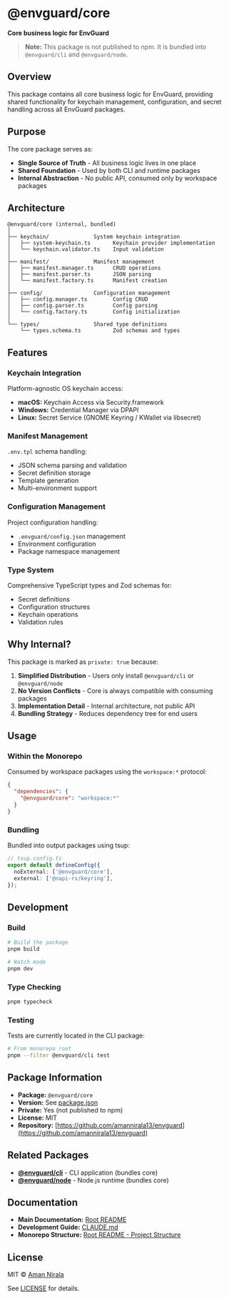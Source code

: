 # @envguard/core

**Core business logic for EnvGuard**

> **Note:** This package is not published to npm. It is bundled into `@envguard/cli` and `@envguard/node`.

## Overview

This package contains all core business logic for EnvGuard, providing shared functionality for keychain management, configuration, and secret handling across all EnvGuard packages.

## Purpose

The core package serves as:

- **Single Source of Truth** - All business logic lives in one place
- **Shared Foundation** - Used by both CLI and runtime packages
- **Internal Abstraction** - No public API, consumed only by workspace packages

## Architecture

```
@envguard/core (internal, bundled)
│
├── keychain/              System keychain integration
│   ├── system-keychain.ts       Keychain provider implementation
│   └── keychain.validator.ts    Input validation
│
├── manifest/              Manifest management
│   ├── manifest.manager.ts      CRUD operations
│   ├── manifest.parser.ts       JSON parsing
│   └── manifest.factory.ts      Manifest creation
│
├── config/                Configuration management
│   ├── config.manager.ts        Config CRUD
│   ├── config.parser.ts         Config parsing
│   └── config.factory.ts        Config initialization
│
└── types/                 Shared type definitions
    └── types.schema.ts          Zod schemas and types
```

## Features

### Keychain Integration

Platform-agnostic OS keychain access:

- **macOS:** Keychain Access via Security.framework
- **Windows:** Credential Manager via DPAPI
- **Linux:** Secret Service (GNOME Keyring / KWallet via libsecret)

### Manifest Management

`.env.tpl` schema handling:

- JSON schema parsing and validation
- Secret definition storage
- Template generation
- Multi-environment support

### Configuration Management

Project configuration handling:

- `.envguard/config.json` management
- Environment configuration
- Package namespace management

### Type System

Comprehensive TypeScript types and Zod schemas for:

- Secret definitions
- Configuration structures
- Keychain operations
- Validation rules

## Why Internal?

This package is marked as `private: true` because:

1. **Simplified Distribution** - Users only install `@envguard/cli` or `@envguard/node`
2. **No Version Conflicts** - Core is always compatible with consuming packages
3. **Implementation Detail** - Internal architecture, not public API
4. **Bundling Strategy** - Reduces dependency tree for end users

## Usage

### Within the Monorepo

Consumed by workspace packages using the `workspace:*` protocol:

```json
{
  "dependencies": {
    "@envguard/core": "workspace:*"
  }
}
```

### Bundling

Bundled into output packages using tsup:

```typescript
// tsup.config.ts
export default defineConfig({
  noExternal: ['@envguard/core'],
  external: ['@napi-rs/keyring'],
});
```

## Development

### Build

```bash
# Build the package
pnpm build

# Watch mode
pnpm dev
```

### Type Checking

```bash
pnpm typecheck
```

### Testing

Tests are currently located in the CLI package:

```bash
# From monorepo root
pnpm --filter @envguard/cli test
```

## Package Information

- **Package:** `@envguard/core`
- **Version:** See [package.json](./package.json)
- **Private:** Yes (not published to npm)
- **License:** MIT
- **Repository:** [https://github.com/amannirala13/envguard](https://github.com/amannirala13/envguard)

## Related Packages

- **[@envguard/cli](../cli/README.md)** - CLI application (bundles core)
- **[@envguard/node](../node/README.md)** - Node.js runtime (bundles core)

## Documentation

- **Main Documentation:** [Root README](../../README.md)
- **Development Guide:** [CLAUDE.md](../../CLAUDE.md)
- **Monorepo Structure:** [Root README - Project Structure](../../README.md#project-structure)

## License

MIT © [Aman Nirala](https://github.com/amannirala13)

See [LICENSE](../../LICENSE) for details.
